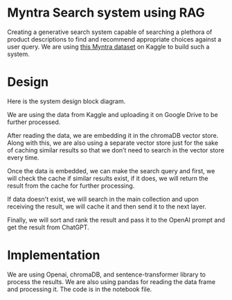 # Myntra Search system using RAG

Creating a generative search system capable of searching a plethora of product descriptions to find and recommend appropriate choices against a user query. We are using [this Myntra dataset](https://www.kaggle.com/datasets/djagatiya/myntra-fashion-product-dataset) on Kaggle to build such a system.

# Design

Here is the system design block diagram.



We are using the data from Kaggle and uploading it on Google Drive to be further processed.

After reading the data, we are embedding it in the chromaDB vector store. Along with this, we are also using a separate vector store just for the sake of caching similar results so that we don’t need to search in the vector store every time.

Once the data is embedded, we can make the search query and first, we will check the cache if similar results exist, if it does, we will return the result from the cache for further processing.

If data doesn't exist, we will search in the main collection and upon receiving the result, we will cache it and then send it to the next layer.

Finally, we will sort and rank the result and pass it to the OpenAI prompt and get the result from ChatGPT.

# Implementation

We are using Openai, chromaDB, and sentence-transformer library to process the results. We are also using pandas for reading the data frame and processing it. The code is in the notebook file.

